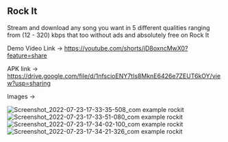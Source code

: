 ## Rock It

Stream and download any song you want in 5 different qualities ranging from (12 - 320) kbps that too without ads and absolutely free on Rock It

Demo Video Link -> https://youtube.com/shorts/jD8oxncMwX0?feature=share

APK link -> https://drive.google.com/file/d/1nfscioENY7tIs8MknE6426e7ZEUT6kOY/view?usp=sharing

Images ->

![Screenshot_2022-07-23-17-33-35-508_com example rockit](https://user-images.githubusercontent.com/90754518/180604203-3eb9ab0c-5d79-4f63-80de-f2b96aec76be.jpg)
![Screenshot_2022-07-23-17-33-51-080_com example rockit](https://user-images.githubusercontent.com/90754518/180604205-84d6c460-c0ba-4b4c-a00a-82d16d3b40e4.jpg)
![Screenshot_2022-07-23-17-34-02-100_com example rockit](https://user-images.githubusercontent.com/90754518/180604206-e5c40606-44b8-410d-9ef2-f7cea8b9afad.jpg)
![Screenshot_2022-07-23-17-34-21-326_com example rockit](https://user-images.githubusercontent.com/90754518/180604209-156f7599-30f8-4770-a3e2-7f3f2d0092ba.jpg)
